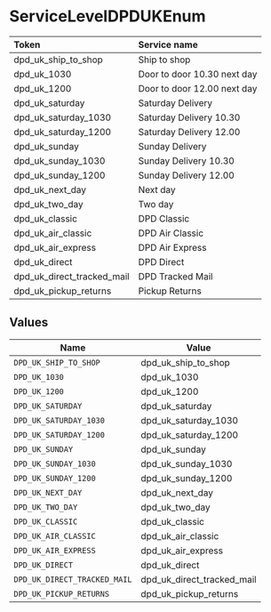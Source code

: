 # ServiceLevelDPDUKEnum

|Token | Service name|
|:---|:---|
| dpd_uk_ship_to_shop | Ship to shop|
| dpd_uk_1030 | Door to door 10.30 next day|
| dpd_uk_1200 | Door to door 12.00 next day|
| dpd_uk_saturday | Saturday Delivery|
| dpd_uk_saturday_1030 | Saturday Delivery 10.30|
| dpd_uk_saturday_1200 | Saturday Delivery 12.00|
| dpd_uk_sunday | Sunday Delivery|
| dpd_uk_sunday_1030 | Sunday Delivery 10.30|
| dpd_uk_sunday_1200 | Sunday Delivery 12.00|
| dpd_uk_next_day | Next day|
| dpd_uk_two_day | Two day|
| dpd_uk_classic | DPD Classic|
| dpd_uk_air_classic | DPD Air Classic|
| dpd_uk_air_express | DPD Air Express|
| dpd_uk_direct | DPD Direct|
| dpd_uk_direct_tracked_mail| DPD Tracked Mail|
| dpd_uk_pickup_returns | Pickup Returns|



## Values

| Name                         | Value                        |
| ---------------------------- | ---------------------------- |
| `DPD_UK_SHIP_TO_SHOP`        | dpd_uk_ship_to_shop          |
| `DPD_UK_1030`                | dpd_uk_1030                  |
| `DPD_UK_1200`                | dpd_uk_1200                  |
| `DPD_UK_SATURDAY`            | dpd_uk_saturday              |
| `DPD_UK_SATURDAY_1030`       | dpd_uk_saturday_1030         |
| `DPD_UK_SATURDAY_1200`       | dpd_uk_saturday_1200         |
| `DPD_UK_SUNDAY`              | dpd_uk_sunday                |
| `DPD_UK_SUNDAY_1030`         | dpd_uk_sunday_1030           |
| `DPD_UK_SUNDAY_1200`         | dpd_uk_sunday_1200           |
| `DPD_UK_NEXT_DAY`            | dpd_uk_next_day              |
| `DPD_UK_TWO_DAY`             | dpd_uk_two_day               |
| `DPD_UK_CLASSIC`             | dpd_uk_classic               |
| `DPD_UK_AIR_CLASSIC`         | dpd_uk_air_classic           |
| `DPD_UK_AIR_EXPRESS`         | dpd_uk_air_express           |
| `DPD_UK_DIRECT`              | dpd_uk_direct                |
| `DPD_UK_DIRECT_TRACKED_MAIL` | dpd_uk_direct_tracked_mail   |
| `DPD_UK_PICKUP_RETURNS`      | dpd_uk_pickup_returns        |
